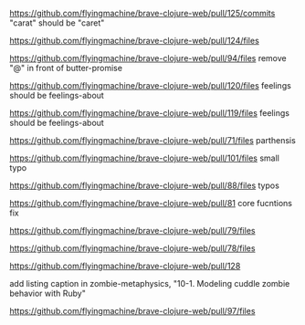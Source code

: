 https://github.com/flyingmachine/brave-clojure-web/pull/125/commits
"carat" should be "caret"

https://github.com/flyingmachine/brave-clojure-web/pull/124/files


https://github.com/flyingmachine/brave-clojure-web/pull/94/files
remove "@" in front of butter-promise

https://github.com/flyingmachine/brave-clojure-web/pull/120/files
feelings should be feelings-about

https://github.com/flyingmachine/brave-clojure-web/pull/119/files
feelings should be feelings-about

https://github.com/flyingmachine/brave-clojure-web/pull/71/files
parthensis

https://github.com/flyingmachine/brave-clojure-web/pull/101/files
small typo

https://github.com/flyingmachine/brave-clojure-web/pull/88/files
typos

https://github.com/flyingmachine/brave-clojure-web/pull/81
core fucntions fix

https://github.com/flyingmachine/brave-clojure-web/pull/79/files

https://github.com/flyingmachine/brave-clojure-web/pull/78/files

https://github.com/flyingmachine/brave-clojure-web/pull/128

add listing caption in zombie-metaphysics,
"10-1. Modeling cuddle zombie behavior with Ruby"

https://github.com/flyingmachine/brave-clojure-web/pull/97/files
